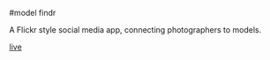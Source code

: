 #model findr

A Flickr style social media app, connecting photographers to models.

[live](http://www.modelfindr.com)
